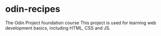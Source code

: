 # odin-recipes

The Odin Project foundation course
This project is used for learning web development basics, including HTML, CSS and JS.

